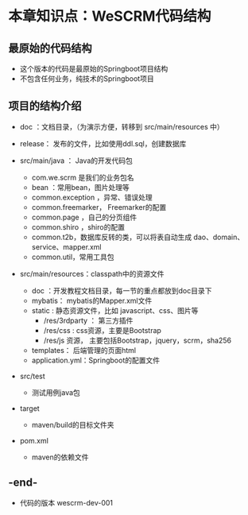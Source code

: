 
# 本章知识点：WeSCRM代码结构

##  最原始的代码结构
- 这个版本的代码是最原始的Springboot项目结构
- 不包含任何业务，纯技术的Springboot项目

## 项目的结构介绍
- doc ：文档目录，（为演示方便，转移到 src/main/resources 中）
- release： 发布的文件，比如使用ddl.sql，创建数据库
- src/main/java ： Java的开发代码包
    - com.we.scrm 是我们的业务包名
    - bean ：常用bean，图片处理等
    - common.exception ，异常、错误处理
    - common.freemarker， Freemarker的配置
    - common.page ，自己的分页组件
    - common.shiro ，shiro的配置
    - common.t2b，数据库反转的类，可以将表自动生成 dao、domain、service、mapper.xml
    - common.util，常用工具包
    
- src/main/resources：classpath中的资源文件
    - doc ：开发教程文档目录，每一节的重点都放到doc目录下
    - mybatis： mybatis的Mapper.xml文件
    - static : 静态资源文件，比如 javascript、css、图片等
        - /res/3rdparty ： 第三方插件
        - /res/css : css资源，主要是Bootstrap
        - /res/js 资源， 主要包括Bootstrap，jquery，scrm，sha256
    - templates： 后端管理的页面html
    - application.yml：Springboot的配置文件

- src/test 
    - 测试用例java包

- target
    - maven/build的目标文件夹

- pom.xml
    - maven的依赖文件
    
## -end-
- 代码的版本 wescrm-dev-001   

